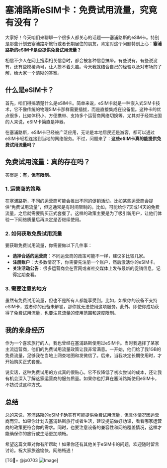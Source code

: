 # 塞浦路斯eSIM卡：免费试用流量，究竟有没有？

大家好！今天咱们来聊聊一个很多人都关心的话题——塞浦路斯的eSIM卡。特别是那些计划去塞浦路斯旅行或者长期居住的朋友，肯定对这个问题特别上心：**塞浦路斯的eSIM卡是否提供免费试用流量？**

相信不少人在网上搜索相关信息时，都会被各种信息搞晕。有些说有，有些说没有，还有些模棱两可，让人摸不着头脑。今天我就结合自己的经验以及对市场的了解，给大家一个清晰的答案。

## 什么是eSIM卡？

首先，咱们得搞清楚什么是eSIM卡。简单来说，eSIM卡就是一种嵌入式SIM卡技术，它不像传统的物理SIM卡那样需要插拔，而是直接集成在设备里。这种卡的优点很多，比如体积小、方便携带、支持多个运营商网络切换等。尤其对于经常出国的人来说，eSIM卡简直是神器。

在塞浦路斯，eSIM卡已经被广泛应用，无论是本地居民还是游客，都可以通过eSIM卡轻松连接到当地的网络服务。不过，问题来了：**这些eSIM卡真的能提供免费试用流量吗？**

## 免费试用流量：真的存在吗？

答案是：**有，但有限制。**

### 1. **运营商的策略**
在塞浦路斯，不同的运营商可能会推出不同的促销活动。比如某些运营商会提供“免费试用流量”，但这通常是有时间限制的。比如，可能给你7天或14天的免费流量，之后就需要购买正式套餐了。这样的政策主要是为了吸引新用户，让他们体验一下网络质量后再决定是否继续使用。

### 2. **如何获取免费试用流量**
要获取免费试用流量，你需要做以下几件事：
- **选择合适的运营商**：不同运营商的政策可能不一样，建议多比较几家。
- **注册账户**：大多数情况下，你需要先注册一个账户，然后激活你的eSIM卡。
- **关注活动公告**：很多运营商会在官网或者社交媒体上发布最新的促销信息，记得定期查看。

### 3. **需要注意的地方**
虽然有免费试用流量，但也不是所有人都能享受到。比如，如果你的设备不支持eSIM卡，或者你的设备未解锁，那你就无法使用这项服务。此外，即使你成功获得了免费试用流量，也要注意流量的使用范围和速度限制。

## 我的亲身经历

作为一个喜欢旅行的人，我也曾经在塞浦路斯使用过eSIM卡。当时我选择了某家主流运营商，他们的免费试用流量政策让我非常满意。一开始，他们给了我1GB的免费流量，足够我在当地上网查地图和发微信了。后来，当我决定长期使用时，才开始购买正式套餐。

说实话，这种免费试用的方式真的很贴心。它不仅降低了初次尝试的成本，还让我有机会深入了解这家运营商的服务质量。如果你也打算在塞浦路斯使用eSIM卡，不妨试试这种方式。

## 总结

总的来说，塞浦路斯的eSIM卡确实有可能提供免费试用流量，但具体情况因运营商而异。如果你计划去塞浦路斯旅行或者生活，建议提前做好功课，看看哪家运营商的政策更符合你的需求。同时，也要注意设备的兼容性和网络覆盖情况，这样才能确保你的旅行或生活更加顺畅。

希望这篇文章对你有所帮助！如果你还有其他关于eSIM卡的问题，欢迎随时留言讨论。祝大家旅途愉快，网络畅通！

[TG💪+ @jx0703 ![Image](https://github.com/user-attachments/assets/dbca1d08-cadb-493c-b0ec-ad6f7a83f270)]